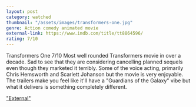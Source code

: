 ```yaml
---
layout: post
category: watched
thumbnail: "/assets/images/transformers-one.jpg"
genre: Action comedy animated movie
external-link: https://www.imdb.com/title/tt8864596/
rating: 7/10
---
```

Transformers One
7/10
Most well rounded Transformers movie in over a decade. Sad to see that they are considering cancelling planned sequels even though they marketed it terribly. Some of the voice acting, primarily Chris Hemsworth and Scarlett Johanson but the movie is very enjoyable. The trailers make you feel like it'll have a "Guardians of the Galaxy" vibe but what it delivers is something completely different. 

["External"](https://www.imdb.com/title/tt8864596/)